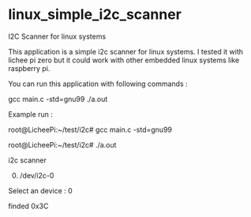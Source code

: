 # linux_simple_i2c_scanner
I2C Scanner for linux systems

This application is a simple i2c scanner for linux systems. I tested it with lichee pi zero but it could work with other embedded linux systems like raspberry pi.

You can run this application with following commands : 

gcc main.c -std=gnu99
./a.out


Example run : 

root@LicheePi:~/test/i2c# gcc main.c -std=gnu99

root@LicheePi:~/test/i2c# ./a.out

i2c scanner

0) /dev/i2c-0

Select an device : 0

finded 0x3C
